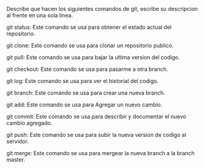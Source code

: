 Describe que hacen los siguientes comandos de git, escribe su descripcion al frente en una sola linea.

git status: Este comando se usa para obtener el estado actual del repositorio.

git clone: Este comando se usa para clonar un repositorio publico.

git pull: Este comando se usa para bajar la ultima version del codigo. 

git checkout: Este comando se usa para pasarme a otra branch.

git log: Este comando se usa para ver el historial del codigo.

git branch: Este comando se usa para crear una nueva branch.

git add: Este comando se usa para Agregar un nuevo cambio.

git commit: Este comando se usa para describir y documentar el nuevo cambio agregado.

git push: Este comando se usa para subir la nueva version de codigo al servidor.

git merge: Este comando se usa para mergear la nueva branch a la branch master. 
